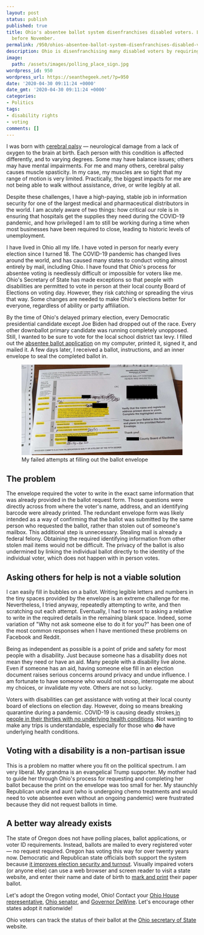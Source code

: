 ```yaml
---
layout: post
status: publish
published: true
title: Ohio's absentee ballot system disenfranchises disabled voters. Let's fix that
  before November.
permalink: /950/ohios-absentee-ballot-system-disenfranchises-disabled-voters-lets-fix-that-before-november
description: Ohio is disenfranchising many disabled voters by requiring the same voter ID information multiple times. Oregon-style mail-in voting is better for everyone.
image:
  path: /assets/images/polling_place_sign.jpg
wordpress_id: 950
wordpress_url: https://seanthegeek.net/?p=950
date: '2020-04-30 09:11:24 +0000'
date_gmt: '2020-04-30 09:11:24 +0000'
categories:
- Politics
tags:
- disability rights
- voting
comments: []
---
```

<p><!-- wp:paragraph --></p>
<p>I was born with <a rel="noreferrer noopener" href="https://www.mayoclinic.org/diseases-conditions/cerebral-palsy/symptoms-causes/syc-20353999" target="_blank">cerebral palsy</a> &mdash; neurological damage from a lack of oxygen to the brain at birth. Each person with this condition is affected differently, and to varying degrees. Some may have balance issues; others may have mental impairments. For me and many others, cerebral palsy causes muscle spasticity. In my case, my muscles are so tight that my range of motion is very limited. Practically, the biggest impacts for me are not being able to walk without assistance, drive, or write legibly at all.</p>
<p><!-- /wp:paragraph --></p>
<p><!-- wp:paragraph --></p>
<p>Despite these challenges, I have a high-paying, stable job in information security for one of the largest medical and pharmaceutical distributors in the world. I am acutely aware of two things: how critical our role is in ensuring that hospitals get the supplies they need during the COVID-19 pandemic, and how privileged I am to still be working during a time when most businesses have been required to close, leading to historic levels of unemployment.</p>
<p><!-- /wp:paragraph --></p>
<p><!-- wp:paragraph --></p>
<p>I have lived in Ohio all my life. I have voted in person for nearly every election since I turned 18. The COVID-19 pandemic has changed lives around the world, and has caused many states to conduct voting almost entirely by mail, including Ohio. I have found that Ohio's process for absentee voting is needlessly difficult or impossible for voters like me. Ohio's Secretary of State has made exceptions so that people with disabilities are permitted to vote in person at their local county Board of Elections on voting day. However, they risk catching or spreading the virus that way. Some changes are needed to make Ohio's elections better for everyone, regardless of ability or party affiliation.</p>
<p><!-- /wp:paragraph --></p>
<p><!-- wp:tadv/classic-paragraph --></p>
<p><!--more--></p>
<p><!-- /wp:tadv/classic-paragraph --></p>
<p><!-- wp:paragraph --></p>
<p>By the time of Ohio's delayed primary election, every Democratic presidential candidate except Joe Biden had dropped out of the race. Every other downballot primary candidate was running completely unopposed. Still, I wanted to be sure to vote for the local school district tax levy. I filled out the <a rel="noreferrer noopener" href="https://www.boe.ohio.gov/comoh/Absentee_Request_11-A.pdf" target="_blank">absentee ballot application</a> on my computer, printed it, signed it, and mailed it. A few days later, I received a ballot, instructions, and an inner envelope to seal the completed ballot in.</p>
<p><!-- /wp:paragraph --></p>
<p><!-- wp:image {"id":952,"sizeSlug":"large"} --></p>
<figure class="wp-block-image size-large"><img src="/assets/images/ohio_2020_absentee_envelope.jpg" alt="A Picture of a 2020 Ohio absentee ballot envelope. Scribbles and crossed out numbers show my failed attempts to write in the required proof of identity information on the envelope." class="wp-image-952"/><br />
<figcaption>My failed attempts at filling out the ballot envelope</figcaption>
</figure>
<p><!-- /wp:image --></p>
<p><!-- wp:heading --></p>
<h2>The problem</h2>
<p><!-- /wp:heading --></p>
<p><!-- wp:tadv/classic-paragraph --></p>
<p>The envelope required the voter to write in the exact same information that was already provided in the ballot request form. Those questions were directly across from where the voter's name, address, and an identifying barcode were already printed. The redundant envelope form was likely intended as a way of confirming that the ballot was submitted by the same person who requested the ballot, rather than stolen out of someone's mailbox. This additional step is unnecessary. Stealing mail is already a federal felony. Obtaining the required identifying information from other stolen mail items would not be difficult. The privacy of the ballot is also undermined by linking the individual ballot directly to the identity of the individual voter, which does not happen with in person votes.</p>
<p><!-- /wp:tadv/classic-paragraph --></p>
<p><!-- wp:heading --></p>
<h2>Asking others for help is not a viable solution</h2>
<p><!-- /wp:heading --></p>
<p><!-- wp:paragraph --></p>
<p>I can easily fill in bubbles on a ballot. Writing legible letters and numbers in the tiny spaces provided by the envelope is an extreme challenge for me. Nevertheless, I tried anyway, repeatedly attempting to write, and then scratching out each attempt. Eventually, I had to resort to asking a relative to write in the required details in the remaining blank space. Indeed, some variation of "Why not ask someone else to do it for you?" has been one of the most common responses when I have mentioned these problems on Facebook and Reddit.</p>
<p><!-- /wp:paragraph --></p>
<p><!-- wp:paragraph --></p>
<p>Being as independent as possible is a point of pride and safety for most people with a disability. Just because someone has a disability does not mean they need or have an aid. Many people with a disability live alone. Even if someone has an aid, having someone else fill in an election document raises serious concerns around privacy and undue influence. I am fortunate to have someone who would not snoop, interrogate me about my choices, or invalidate my vote. Others are not so lucky. </p>
<p><!-- /wp:paragraph --></p>
<p><!-- wp:paragraph --></p>
<p>Voters with disabilities can get assistance with voting at their local county board of elections on election day. However, doing so means breaking quarantine during a pandemic. COVID-19 is causing deadly strokes<a rel="noreferrer noopener" href="https://www.washingtonpost.com/health/2020/04/24/strokes-coronavirus-young-patients/" target="_blank"> in people in their thirties with no underlying health conditions</a>. Not wanting to make any trips is understandable, especially for those who <strong>do</strong> have underlying health conditions.</p>
<p><!-- /wp:paragraph --></p>
<p><!-- wp:heading --></p>
<h2>Voting with a disability is a non-partisan issue</h2>
<p><!-- /wp:heading --></p>
<p><!-- wp:paragraph --></p>
<p>This is a problem no matter where you fit on the political spectrum. I am very liberal. My grandma is an evangelical Trump supporter. My mother had to guide her through Ohio's process for requesting and completing her ballot because the print on the envelope was too small for her. My staunchly Republican uncle and aunt (who is undergoing chemo treatments and would need to vote absentee even without an ongoing pandemic) were frustrated because they did not request ballots in time. </p>
<p><!-- /wp:paragraph --></p>
<p><!-- wp:heading --></p>
<h2>A better way already exists</h2>
<p><!-- /wp:heading --></p>
<p><!-- wp:paragraph --></p>
<p>The state of Oregon does not have polling places, ballot applications, or voter ID requirements. Instead, ballots are mailed to every registered voter &mdash; no request required. Oregon has voting this way for over twenty years now. Democratic and Republican state officials both support the system because <a rel="noreferrer noopener" href="https://www.nbcnews.com/politics/elections/you-can-t-hack-paper-how-oregon-fights-election-meddling-n930481" target="_blank">it improves election security and turnout</a>. Visually impaired voters (or anyone else) can use a web browser and screen reader to visit a state website, and enter their name and date of birth to <a rel="noreferrer noopener" href="https://sos.oregon.gov/voting/Pages/instructions-disabilities.aspx" target="_blank">mark and print</a> their paper ballot. </p>
<p><!-- /wp:paragraph --></p>
<p><!-- wp:paragraph --></p>
<p>Let's adopt the Oregon voting model, Ohio! Contact your <a rel="noreferrer noopener" href="https://www.ohiohouse.gov/members/district-map" target="_blank">Ohio House representative</a>, <a href="https://www.ohiosenate.gov/senators/district-map" target="_blank" rel="noreferrer noopener">Ohio senator</a>, and <a href="https://governor.ohio.gov/wps/portal/gov/governor/">Governor DeWine</a>.  Let's encourage other states adopt it nationwide!</p>
<p><!-- /wp:paragraph --></p>
<p><!-- wp:paragraph --></p>
<p>Ohio voters can track the status of their ballot at the <a href="https://www.ohiosos.gov/elections/voters/toolkit/ballot-tracking/" target="_blank" rel="noreferrer noopener">Ohio secretary of State</a> website.</p>
<p><!-- /wp:paragraph --></p>
